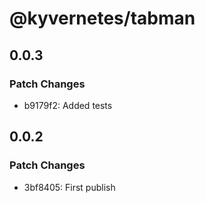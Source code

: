 # @kyvernetes/tabman

## 0.0.3

### Patch Changes

- b9179f2: Added tests

## 0.0.2

### Patch Changes

- 3bf8405: First publish
